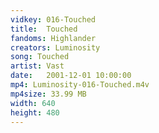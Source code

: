 ```yaml
---
vidkey: 016-Touched
title:  Touched
fandoms: Highlander
creators: Luminosity
song: Touched
artist: Vast
date:   2001-12-01 10:00:00
mp4: Luminosity-016-Touched.m4v
mp4size: 33.99 MB
width: 640
height: 480
---
```



  